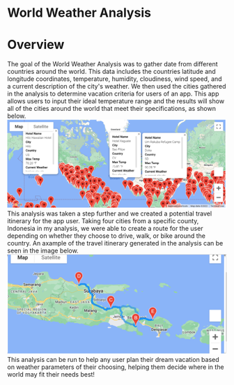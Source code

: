 # World Weather Analysis
# Overview
The goal of the World Weather Analysis was to gather date from different countries around the world. This data includes the countries latitude and longitude coordinates, temperature, humidity, cloudiness, wind speed, and a current description of the city's weather. We then used the cities gathered in the analysis to determine vacation criteria for users of an app. This app allows users to input their ideal temperature range and the results will show all of the cities around the world that meet their specifications, as shown below. 
![Vacation_Search](https://github.com/aarce21/World_Weather_Analysis/blob/main/Vacation_Search/WeatherPy_vacation_map.PNG)
This analysis was taken a step further and we created a potential travel itinerary for the app user. Taking four cities from a specific county, Indonesia in my analysis, we were able to create a route for the user depending on whether they choose to drive, walk, or bike around the country. An axample of the travel itinerary generated in the analysis can be seen in the image below. 
![WeatherPy_travel_map](https://github.com/aarce21/World_Weather_Analysis/blob/main/Vacation_Itinerary/WeatherPy_travel_map.PNG)
This analysis can be run to help any user plan their dream vacation based on weather parameters of their choosing, helping them decide where in the world may fit their needs best! 
